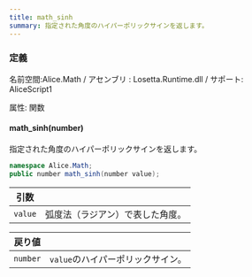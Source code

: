 ```yaml
---
title: math_sinh
summary: 指定された角度のハイパーポリックサインを返します。
---
```


### 定義
名前空間:Alice.Math / アセンブリ : Losetta.Runtime.dll / サポート: AliceScript1

属性: 関数

#### math_sinh(number)

指定された角度のハイパーポリックサインを返します。

```cs title="AliceScript"
namespace Alice.Math;
public number math_sinh(number value);
```

|引数| |
|-|-|
|`value`|弧度法（ラジアン）で表した角度。|

|戻り値| |
|-|-|
|`number`|`value`のハイパーポリックサイン。|
